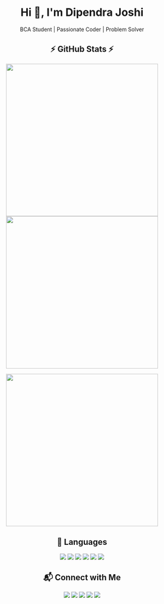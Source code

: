 <h1 align="center">Hi 👋, I'm Dipendra Joshi</h1>
<p align="center">BCA Student | Passionate Coder | Problem Solver</p>

<h2 align="center">⚡ GitHub Stats ⚡</h2>

<p align="center">
  <img src="https://github-readme-streak-stats.herokuapp.com/?user=dipendrajoshi24&theme=dark" width="400"/>
  <img src="https://github-readme-stats.vercel.app/api?username=dipendrajoshi24&show_icons=true&theme=dark" width="400"/>
</p>

<p align="center">
  <img src="https://github-readme-stats.vercel.app/api/top-langs/?username=dipendrajoshi24&layout=compact&theme=dark" width="400"/>
</p>

<h2 align="center">🧠 Languages</h2>

<p align="center">
  <img src="https://img.shields.io/badge/C-00599C?style=for-the-badge&logo=c&logoColor=white"/>
  <img src="https://img.shields.io/badge/C++-004482?style=for-the-badge&logo=cplusplus&logoColor=white"/>
  <img src="https://img.shields.io/badge/Python-3776AB?style=for-the-badge&logo=python&logoColor=white"/>
  <img src="https://img.shields.io/badge/HTML-E34F26?style=for-the-badge&logo=html5&logoColor=white"/>
  <img src="https://img.shields.io/badge/CSS-1572B6?style=for-the-badge&logo=css3&logoColor=white"/>
  <img src="https://img.shields.io/badge/JavaScript-F7DF1E?style=for-the-badge&logo=javascript&logoColor=black"/>
</p>

<h2 align="center">📬 Connect with Me</h2>

<p align="center">
  <a href="https://www.linkedin.com/in/dipendrajoshi77/"><img src="https://img.shields.io/badge/LinkedIn-0077B5?style=for-the-badge&logo=linkedin&logoColor=white" /></a>
  <a href="mailto:dipendrajoshi062@gmail.com"><img src="https://img.shields.io/badge/Gmail-D14836?style=for-the-badge&logo=gmail&logoColor=white" /></a>
  <a href="https://twitter.com/dipendrajoshi77"><img src="https://img.shields.io/badge/Twitter-1DA1F2?style=for-the-badge&logo=twitter&logoColor=white"/></a>
  <a href="https://www.instagram.com/dipendrajoshi24"><img src="https://img.shields.io/badge/Instagram-E4405F?style=for-the-badge&logo=instagram&logoColor=white"/></a>
  <a href="https://facebook.com/dipendrajoshi09"><img src="https://img.shields.io/badge/Facebook-1877F2?style=for-the-badge&logo=facebook&logoColor=white"/></a>
</p>
